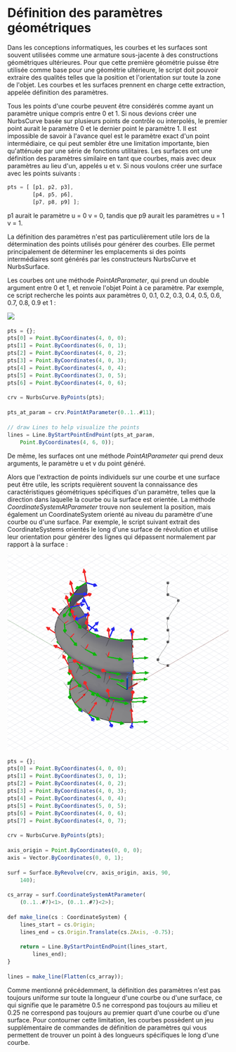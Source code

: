 # Définition des paramètres géométriques

Dans les conceptions informatiques, les courbes et les surfaces sont souvent utilisées comme une armature sous-jacente à des constructions géométriques ultérieures. Pour que cette première géométrie puisse être utilisée comme base pour une géométrie ultérieure, le script doit pouvoir extraire des qualités telles que la position et l'orientation sur toute la zone de l'objet. Les courbes et les surfaces prennent en charge cette extraction, appelée définition des paramètres.

Tous les points d'une courbe peuvent être considérés comme ayant un paramètre unique compris entre 0 et 1. Si nous devions créer une NurbsCurve basée sur plusieurs points de contrôle ou interpolés, le premier point aurait le paramètre 0 et le dernier point le paramètre 1. Il est impossible de savoir à l'avance quel est le paramètre exact d'un point intermédiaire, ce qui peut sembler être une limitation importante, bien qu'atténuée par une série de fonctions utilitaires. Les surfaces ont une définition des paramètres similaire en tant que courbes, mais avec deux paramètres au lieu d'un, appelés u et v. Si nous voulons créer une surface avec les points suivants :

```js
pts = [ [p1, p2, p3],
        [p4, p5, p6],
        [p7, p8, p9] ];
````

p1 aurait le paramètre u = 0 v = 0, tandis que p9 aurait les paramètres u = 1 v = 1.

La définition des paramètres n'est pas particulièrement utile lors de la détermination des points utilisés pour générer des courbes. Elle permet principalement de déterminer les emplacements si des points intermédiaires sont générés par les constructeurs NurbsCurve et NurbsSurface.

Les courbes ont une méthode *PointAtParameter*, qui prend un double argument entre 0 et 1, et renvoie l'objet Point à ce paramètre. Par exemple, ce script recherche les points aux paramètres 0, 0.1, 0.2, 0.3, 0.4, 0.5, 0.6, 0.7, 0.8, 0.9 et 1 :

![](images/12-7/GeometricParameterization_01.png)

```js
pts = {};
pts[0] = Point.ByCoordinates(4, 0, 0);
pts[1] = Point.ByCoordinates(6, 0, 1);
pts[2] = Point.ByCoordinates(4, 0, 2);
pts[3] = Point.ByCoordinates(4, 0, 3);
pts[4] = Point.ByCoordinates(4, 0, 4);
pts[5] = Point.ByCoordinates(3, 0, 5);
pts[6] = Point.ByCoordinates(4, 0, 6);

crv = NurbsCurve.ByPoints(pts);

pts_at_param = crv.PointAtParameter(0..1..#11);

// draw Lines to help visualize the points
lines = Line.ByStartPointEndPoint(pts_at_param, 
    Point.ByCoordinates(4, 6, 0));
```

De même, les surfaces ont une méthode *PointAtParameter* qui prend deux arguments, le paramètre u et v du point généré.

Alors que l'extraction de points individuels sur une courbe et une surface peut être utile, les scripts requièrent souvent la connaissance des caractéristiques géométriques spécifiques d'un paramètre, telles que la direction dans laquelle la courbe ou la surface est orientée. La méthode *CoordinateSystemAtParameter* trouve non seulement la position, mais également un CoordinateSystem orienté au niveau du paramètre d'une courbe ou d'une surface. Par exemple, le script suivant extrait des CoordinateSystems orientés le long d'une surface de révolution et utilise leur orientation pour générer des lignes qui dépassent normalement par rapport à la surface :

![](images/12-7/GeometricParameterization_02.png)

```js
pts = {};
pts[0] = Point.ByCoordinates(4, 0, 0);
pts[1] = Point.ByCoordinates(3, 0, 1);
pts[2] = Point.ByCoordinates(4, 0, 2);
pts[3] = Point.ByCoordinates(4, 0, 3);
pts[4] = Point.ByCoordinates(4, 0, 4);
pts[5] = Point.ByCoordinates(5, 0, 5);
pts[6] = Point.ByCoordinates(4, 0, 6);
pts[7] = Point.ByCoordinates(4, 0, 7);

crv = NurbsCurve.ByPoints(pts);

axis_origin = Point.ByCoordinates(0, 0, 0);
axis = Vector.ByCoordinates(0, 0, 1);

surf = Surface.ByRevolve(crv, axis_origin, axis, 90,
    140);

cs_array = surf.CoordinateSystemAtParameter(
    (0..1..#7)<1>, (0..1..#7)<2>);

def make_line(cs : CoordinateSystem) { 
	lines_start = cs.Origin;
    lines_end = cs.Origin.Translate(cs.ZAxis, -0.75);
    
    return = Line.ByStartPointEndPoint(lines_start, 
        lines_end);
}

lines = make_line(Flatten(cs_array));
```

Comme mentionné précédemment, la définition des paramètres n'est pas toujours uniforme sur toute la longueur d'une courbe ou d'une surface, ce qui signifie que le paramètre 0.5 ne correspond pas toujours au milieu et 0.25 ne correspond pas toujours au premier quart d'une courbe ou d'une surface. Pour contourner cette limitation, les courbes possèdent un jeu supplémentaire de commandes de définition de paramètres qui vous permettent de trouver un point à des longueurs spécifiques le long d'une courbe.

